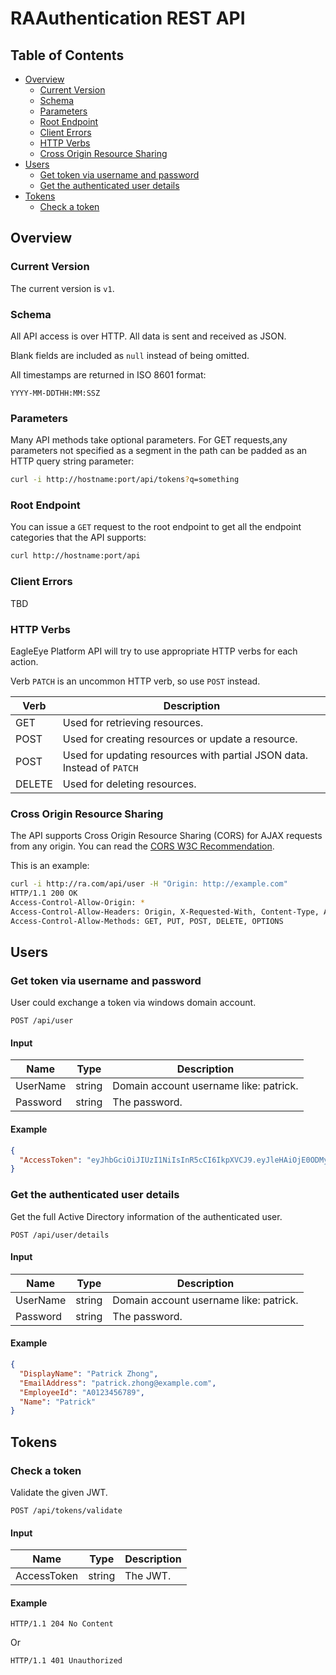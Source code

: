 # RAAuthentication REST API

## Table of Contents

* [Overview](#overview)
  * [Current Version](#current-version)
  * [Schema](#schema)
  * [Parameters](#parameters)
  * [Root Endpoint](#root-endpoint)
  * [Client Errors](#client-errors)
  * [HTTP Verbs](#http-verbs)
  * [Cross Origin Resource Sharing](#cross-origin-resource-sharing)
* [Users](#users)
  * [Get token via username and password](#get-token-via-username-and-password)
  * [Get the authenticated user details](#get-the-authenticated-user-details)
* [Tokens](#tokens)
  * [Check a token](#check-a-token)

## Overview

### Current Version

The current version is `v1`.

### Schema

All API access is over HTTP. All data is sent and received as JSON.

Blank fields are included as `null` instead of being omitted.

All timestamps are returned in ISO 8601 format:

```text
YYYY-MM-DDTHH:MM:SSZ
```

### Parameters

Many API methods take optional parameters. For GET requests,any parameters not
specified as a segment in the path can be padded as an HTTP query string parameter:

```sh
curl -i http://hostname:port/api/tokens?q=something
```

### Root Endpoint

You can issue a `GET` request to the root endpoint to get all the endpoint
categories that the API supports:

```sh
curl http://hostname:port/api
```

### Client Errors

TBD

### HTTP Verbs

EagleEye Platform API will try to use appropriate HTTP verbs for each action.

Verb `PATCH` is an uncommon HTTP verb, so use `POST` instead.

| Verb       | Description                                                            |
| ---------- | ---------------------------------------------------------------------- |
| GET        | Used for retrieving resources.                                         |
| POST       | Used for creating resources or update a resource.                      |
| POST       | Used for updating resources with partial JSON data. Instead of `PATCH` |
| DELETE     | Used for deleting resources.                                           |

### Cross Origin Resource Sharing

The API supports Cross Origin Resource Sharing (CORS) for AJAX requests from any origin.
You can read the [CORS W3C Recommendation](http://www.w3.org/TR/cors/).

This is an example:

```sh
curl -i http://ra.com/api/user -H "Origin: http://example.com"
HTTP/1.1 200 OK
Access-Control-Allow-Origin: *
Access-Control-Allow-Headers: Origin, X-Requested-With, Content-Type, Accept
Access-Control-Allow-Methods: GET, PUT, POST, DELETE, OPTIONS
```

## Users

### Get token via username and password

User could exchange a token via windows domain account.

```text
POST /api/user
```

#### Input

| Name     | Type   | Description                               |
| -------- | ------ | ----------------------------------------- |
| UserName | string | Domain account username like: patrick.    |
| Password | string | The password.                             |

#### Example

```json
{
  "AccessToken": "eyJhbGciOiJIUzI1NiIsInR5cCI6IkpXVCJ9.eyJleHAiOjE0ODMyMDAwMDAwMDAsImVtYWlsIjoicGF0cmljay56aG9uZ0BleGFtcGxlLmNvbSJ9.jIBK2wO6qtoAdT4v5bGaPP_ytZfIMqW_4Ofh9UTLqj4"
}
```

### Get the authenticated user details

Get the full Active Directory information of the authenticated user.

```text
POST /api/user/details
```

#### Input

| Name     | Type   | Description                               |
| -------- | ------ | ----------------------------------------- |
| UserName | string | Domain account username like: patrick.    |
| Password | string | The password.                             |

#### Example

```json
{
  "DisplayName": "Patrick Zhong",
  "EmailAddress": "patrick.zhong@example.com",
  "EmployeeId": "A0123456789",
  "Name": "Patrick"
}
```

## Tokens

### Check a token

Validate the given JWT.

```
POST /api/tokens/validate
```

#### Input

| Name        | Type   | Description                               |
| ----------- | ------ | ----------------------------------------- |
| AccessToken | string | The JWT.                                  |

#### Example

```text
HTTP/1.1 204 No Content
```

Or

```text
HTTP/1.1 401 Unauthorized
```
